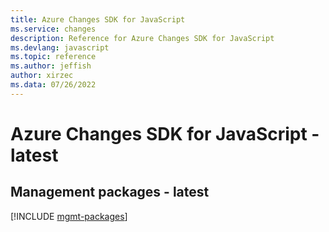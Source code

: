 ```yaml
---
title: Azure Changes SDK for JavaScript
ms.service: changes
description: Reference for Azure Changes SDK for JavaScript
ms.devlang: javascript
ms.topic: reference
ms.author: jeffish
author: xirzec
ms.data: 07/26/2022
---
```

# Azure Changes SDK for JavaScript - latest

## Management packages - latest
[!INCLUDE [mgmt-packages](changes-mgmt-index.md)]